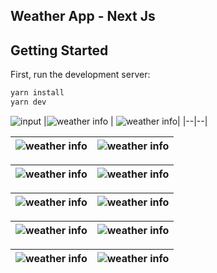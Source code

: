 ## Weather App - Next Js

## Getting Started

First, run the development server:

```bash
yarn install
yarn dev
```

![input](https://i.hizliresim.com/48h30e2.png)
|![weather info](https://i.hizliresim.com/19yru2e.png)  |  ![weather info](https://i.hizliresim.com/31c1as8.png)|
|--|--|

| ![weather info](https://i.hizliresim.com/j4wq4ay.png) | ![weather info](https://i.hizliresim.com/t88e0m0.png) |
|--|--|

|  ![weather info](https://i.hizliresim.com/co1d5n6.png)| ![weather info](https://i.hizliresim.com/317urd0.png) |
|--|--|



| ![weather info](https://i.hizliresim.com/66jm8y3.png) |![weather info](https://i.hizliresim.com/nxt6tn3.png)  |
|--|--|



| ![weather info](https://i.hizliresim.com/ayb9w7a.png) | ![weather info](https://i.hizliresim.com/7cn9pqf.png) |
|--|--|

|![weather info](https://i.hizliresim.com/ko9k5b8.png)  | ![weather info](https://i.hizliresim.com/oa53imb.png) |
|--|--|